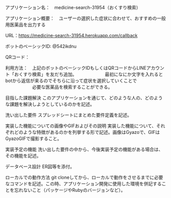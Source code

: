 アプリケーション名：　medicine-search-31954（おくすり検索）

アプリケーション概要：　ユーザーの選択した症状に合わせて、おすすめの一般用医薬品を出力する

URL：https://medicine-search-31954.herokuapp.com/callback

ボットのベーシックID:	@542ikdnu

QRコード：　




利用方法：　上記のボットのベーシックIDもしくはQRコードからLINEアカウント「おくすり検索」を友だち追加。
　　　　　　最初になにか文字を入れるとbotから返信が来るのでそちらに沿って症状を選択していくことで
　　　　　　必要な医薬品を検索することができる。

目指した課題解決	このアプリケーションを通じて、どのような人の、どのような課題を解決しようとしているのかを記述。

洗い出した要件	スプレッドシートにまとめた要件定義を記述。

実装した機能についての画像やGIFおよびその説明	実装した機能について、それぞれどのような特徴があるのかを列挙する形で記述。画像はGyazoで、GIFはGyazoGIFで撮影すること。

実装予定の機能	洗い出した要件の中から、今後実装予定の機能がある場合は、その機能を記述。

データベース設計	ER図等を添付。

ローカルでの動作方法	git cloneしてから、ローカルで動作をさせるまでに必要なコマンドを記述。この時、アプリケーション開発に使用した環境を併記することを忘れないこと（パッケージやRubyのバージョンなど）。